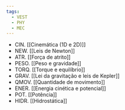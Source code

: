 ```yaml
---
tags:
  - VEST
  - PHY
  - MEC
---
```

- CIN. [[Cinemática (1D e 2D)]]
- NEW. [[Leis de Newton]]
- ATR. [[Força de atrito]]
- PESO. [[Peso e gravidade]]
- TORQ. [[Torque e equilíbrio]]
- GRAV. [[Lei da gravitação e leis de Kepler]]
- QMOV. [[Quantidade de movimento]]
- ENER. [[Energia cinética e potencial]]
- POT. [[Potência]]
- HIDR. [[Hidrostática]]